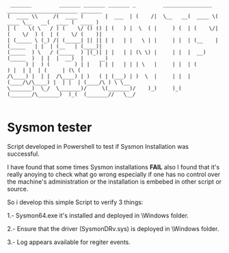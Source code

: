 


```
 _______         _______ _______ _______ _         ________________  _______________________ _______ 
(  ____ \\     /(  ____ (       |  ___  | (    /|  \__   __(  ____ \(  ____ \__   __(  ____ (  ____ )
| (    \( \   / ) (    \/ () () | (   ) |  \  ( |     ) (  | (    \/| (    \/  ) (  | (    \/ (    )|
| (_____ \ (_) /| (_____| || || | |   | |   \ | |     | |  | (__    | (_____   | |  | (__   | (____)|
(_____  ) \   / (_____  ) |(_)| | |   | | (\ \) |     | |  |  __)   (_____  )  | |  |  __)  |     __)
      ) |  ) (        ) | |   | | |   | | | \   |     | |  | (            ) |  | |  | (     | (\ (   
/\____) |  | |  /\____) | )   ( | (___) | )  \  |     | |  | (____/\/\____) |  | |  | (____/\ ) \ \__
\_______)  \_/  \_______)/     \(_______)/    )_)     )_(  (_______/\_______)  )_(  (_______//   \__/
                                                                                                                                                                                                         
```

# Sysmon tester


Script developed in Powershell to test if Sysmon Installation was successful.

I have found that some times Sysmon installations **FAIL** also I found that it's really anoying to check what go wrong especially if one has no control over the machine's administration or the installation is embebed in other script or source.

So i develop this simple Script to verify 3 things:

1.- Sysmon64.exe it's installed and deployed in \Windows folder.

2.- Ensure that the driver (SysmonDRv.sys) is deployed in \Windows folder.

3.- Log appears available for regiter events.
